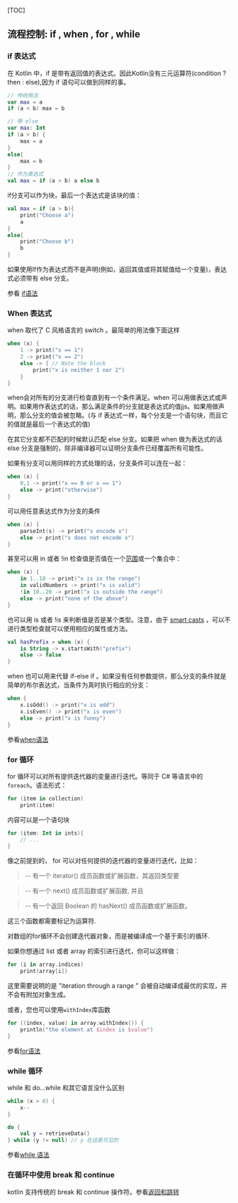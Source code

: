[TOC]

## 流程控制: if , when , for , while

###  if 表达式
在 Kotlin 中，if 是带有返回值的表达式。因此Kotlin没有三元运算符(condition ? then : else),因为 if 语句可以做到同样的事。

```kotlin
// 传统用法
var max = a
if (a < b) max = b

// 带 else
var max: Int
if (a > b) {
	max = a
}
else{
	max = b
}
// 作为表达式
val max = if (a > b) a else b
```

if分支可以作为块，最后一个表达式是该块的值：

```kotlin
val max = if (a > b){
	print("Choose a")
	a
}
else{
	print("Choose b")
	b
}
```


如果使用If作为表达式而不是声明(例如，返回其值或将其赋值给一个变量)，表达式必须带有 else 分支。

参看 [if语法](http://kotlinlang.org/docs/reference/grammar.html#if)

### When 表达式
when 取代了 C 风格语言的 switch 。最简单的用法像下面这样

```kotlin
when (x) {
    1 -> print("x == 1")
    2 -> print("x == 2")
    else -> { // Note the block
        print("x is neither 1 nor 2")
    }
}
```

when会对所有的分支进行检查直到有一个条件满足。when 可以用做表达式或声明。如果用作表达式的话，那么满足条件的分支就是表达式的值jjs。如果用做声明，那么分支的值会被忽略。(与 if 表达式一样，每个分支是一个语句块，而且它的值就是最后一个表达式的值)

在其它分支都不匹配的时候默认匹配 else 分支。如果把 when 做为表达式的话 else 分支是强制的，除非编译器可以证明分支条件已经覆盖所有可能性。

如果有分支可以用同样的方式处理的话，分支条件可以连在一起：

```kotlin
when (x) {
	0,1 -> print("x == 0 or x == 1")
	else -> print("otherwise")
}
```

可以用任意表达式作为分支的条件

```kotlin
when (x) {
	parseInt(s) -> print("s encode x")
	else -> print("s does not encode x")
}
```

甚至可以用 in 或者 !in 检查值是否值在一个[范围](http://kotlinlang.org/docs/reference/ranges.html)或一个集合中：

```kotlin
when (x) {
    in 1..10 -> print("x is in the range")
    in validNumbers -> print("x is valid")
    !in 10..20 -> print("x is outside the range")
    else -> print("none of the above")
}
```

也可以用 is 或者 !is 来判断值是否是某个类型。注意，由于 [smart casts](http://kotlinlang.org/docs/reference/typecasts.html#smart-casts) ，可以不进行类型检查就可以使用相应的属性或方法。

```kotlin
val hasPrefix = when (x) {
	is String -> x.startsWith("prefix")
	else -> false
}
```

when 也可以用来代替 if-else if 。如果没有任何参数提供，那么分支的条件就是简单的布尔表达式，当条件为真时执行相应的分支：

```kotlin
when {
	x.isOdd() -> print("x is odd")
	x.isEven() -> print("x is even")
	else -> print("x is funny")
}
```

参看[when语法](http://kotlinlang.org/docs/reference/grammar.html#when)

### for 循环
for 循环可以对所有提供迭代器的变量进行迭代。等同于 C# 等语言中的 `foreach`。语法形式：

```kotlin
for (item in collection)
	print(item)
```

内容可以是一个语句块

```kotlin
for (item: Int in ints){
	// ...
}
```

像之前提到的， for 可以对任何提供的迭代器的变量进行迭代，比如：

> -- 有一个 iterator() 成员函数或扩展函数，其返回类型要

> -- 有一个 next() 成员函数或扩展函数, 并且

> -- 有一个返回 Boolean 的 hasNext() 成员函数或扩展函数。

这三个函数都需要标记为运算符.

对数组的for循环不会创建迭代器对象，而是被编译成一个基于索引的循环.

如果你想通过 list 或者 array 的索引进行迭代，你可以这样做：

```kotlin
for (i in array.indices)
	print(array[i])
```

这里需要说明的是 "iteration through a range " 会被自动编译成最优的实现，并不会有附加对象生成。

或者，您也可以使用`withIndex`库函数

```kotlin
for ((index, value) in array.withIndex()) {
    println("the element at $index is $value")
}
```

参看[for语法](http://kotlinlang.org/docs/reference/grammar.html#for)

### while 循环
while 和 do...while 和其它语言没什么区别

```kotlin
while (x > 0) {
	x--
}

do {
	val y = retrieveData()
} while (y != null) // y 在这是可见的
```

参看[while 语法](http://kotlinlang.org/docs/reference/grammar.html#while)

### 在循环中使用 break 和 continue
kotlin 支持传统的 break 和 continue 操作符。参看[返回和跳转](http://kotlinlang.org/docs/reference/returns.html)
